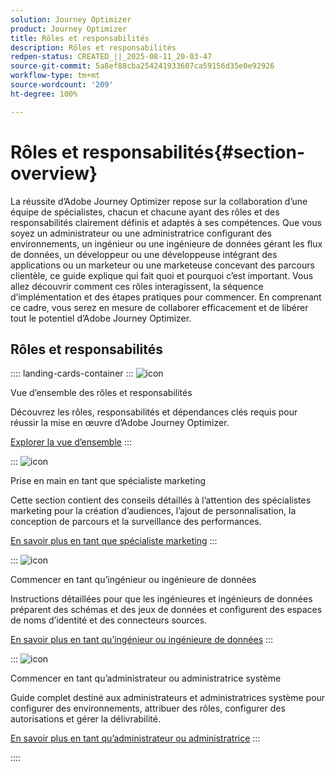 ```yaml
---
solution: Journey Optimizer
product: Journey Optimizer
title: Rôles et responsabilités
description: Rôles et responsabilités
redpen-status: CREATED_||_2025-08-11_20-03-47
source-git-commit: 5a8ef88cba254241933607ca59156d35e0e92926
workflow-type: tm+mt
source-wordcount: '209'
ht-degree: 100%

---
```



# Rôles et responsabilités{#section-overview}

La réussite d’Adobe Journey Optimizer repose sur la collaboration d’une équipe de spécialistes, chacun et chacune ayant des rôles et des responsabilités clairement définis et adaptés à ses compétences. Que vous soyez un administrateur ou une administratrice configurant des environnements, un ingénieur ou une ingénieure de données gérant les flux de données, un développeur ou une développeuse intégrant des applications ou un marketeur ou une marketeuse concevant des parcours clientèle, ce guide explique qui fait quoi et pourquoi c’est important. Vous allez découvrir comment ces rôles interagissent, la séquence d’implémentation et des étapes pratiques pour commencer. En comprenant ce cadre, vous serez en mesure de collaborer efficacement et de libérer tout le potentiel d’Adobe Journey Optimizer.

## Rôles et responsabilités

:::: landing-cards-container
:::
![icon](https://cdn.experienceleague.adobe.com/icons/book.svg?lang=fr)

Vue d’ensemble des rôles et responsabilités

Découvrez les rôles, responsabilités et dépendances clés requis pour réussir la mise en œuvre d’Adobe Journey Optimizer.

[Explorer la vue d’ensemble](../using/start/quick-start.md)
:::

:::
![icon](https://cdn.experienceleague.adobe.com/icons/bullseye.svg?lang=fr)

Prise en main en tant que spécialiste marketing

Cette section contient des conseils détaillés à l’attention des spécialistes marketing pour la création d’audiences, l’ajout de personnalisation, la conception de parcours et la surveillance des performances.

[En savoir plus en tant que spécialiste marketing](../using/start/path/marketer.md)
:::

:::
![icon](https://cdn.experienceleague.adobe.com/icons/code-branch.svg?lang=fr)

Commencer en tant qu’ingénieur ou ingénieure de données

Instructions détaillées pour que les ingénieures et ingénieurs de données préparent des schémas et des jeux de données et configurent des espaces de noms d’identité et des connecteurs sources.

[En savoir plus en tant qu’ingénieur ou ingénieure de données](../using/start/path/data-engineer.md)
:::

:::
![icon](https://cdn.experienceleague.adobe.com/icons/gear.svg?lang=fr)

Commencer en tant qu’administrateur ou administratrice système

Guide complet destiné aux administrateurs et administratrices système pour configurer des environnements, attribuer des rôles, configurer des autorisations et gérer la délivrabilité.

[En savoir plus en tant qu’administrateur ou administratrice](../using/start/path/administrator.md)
:::

::::
